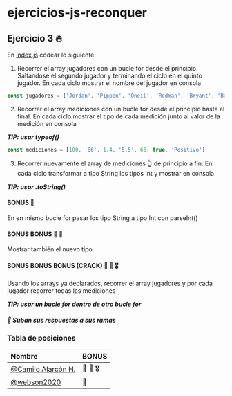 # ejercicios-js-reconquer

## Ejercicio 3 🔥

En [index.js](index.js) codear lo siguiente:

1. Recorrer el array jugadores con un bucle for desde el principio. Saltandose el segundo jugador y terminando el ciclo en el quinto jugador. En cada ciclo mostrar el nombre del jugador en consola
```javascript
const jugadores = ['Jordan', 'Pippen', 'Oneil', 'Rodman', 'Bryant', 'Barkley']
```

2. Recorrer el array mediciones con un bucle for desde el principio hasta el final. En cada ciclo mostrar el tipo de cada medición junto al valor de la medición en consola

***TIP: usar typeof()***

```javascript
const mediciones = [100, '86', 1.4, '5.5', 66, true, 'Positivo']
```

3. Recorrer nuevamente el array de mediciones 👆 de principio a fin. En cada ciclo transformar a tipo String los tipos Int y mostrar en consola

***TIP: usar .toString()***

#### BONUS 🏅
En en mismo bucle for pasar los tipo String a tipo Int con parseInt()
#### BONUS BONUS 🏅 🏅
Mostrar también el nuevo tipo

#### BONUS BONUS BONUS (CRACK) 🏅 🏅 🎖
Usando los arrays ya declarados, recorrer el array jugadores y por cada jugador recorrer todas las mediciones

***TIP: usar un bucle for dentro de otro bucle for***

##### 🚀 Suban sus respuestas a sus ramas

### Tabla de posiciones

| Nombre | BONUS    |
| :-------- | :------- | 
| [@Camilo Alarcón H.](https://github.com/Camilo-Alarcon) | 🏅 🏅 🎖 | 
| [@webson2020](https://github.com/webson2020) | 🏅 | 
  





